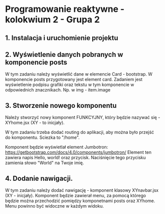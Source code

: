 # Programowanie reaktywne - kolokwium 2 - Grupa 2


## 1. Instalacja i uruchomienie projektu
## 2. Wyświetlenie danych pobranych w komponencie posts

W tym zadaniu należy wyświetlić dane w elemencie Card - bootstrap. 
W komponencie posts przygotowany jest element card. Zadaniem jest wyświetlenie podpisu grafiki oraz tekstu w tym komponencie w odpowiednich znacznikach.
Np. w img - item.image

## 3. Stworzenie nowego komponentu

Należy stworzyć nowy komponent FUNKCYJNY, który będzie nazywać się - XYhome.jsx (XY - to inicjały).

W tym zadaniu trzeba dodać routing do aplikacji, aby można było przejść do komponentu. Sciezka to "/home".

Komponent będzie wyświetlał element Jumbotron: https://getbootstrap.com/docs/4.0/components/jumbotron/
Element ten zawiera napis Hello, world! oraz przycisk. 
Naciśnięcie tego przycisku zamienia słowo "World" na Twoje imię.

## 4. Dodanie nawigacji.

W tym zadaniu należy dodać nawigację - komponent klasowy XYnavbar.jsx (XY - inicjały).
Komponent będzie zawierał menu, za pomocą którego będzie można przechodzić pomiędzy komponetnami posts oraz XYhome.
Menu powinno być widoczne w każdym widoku.

